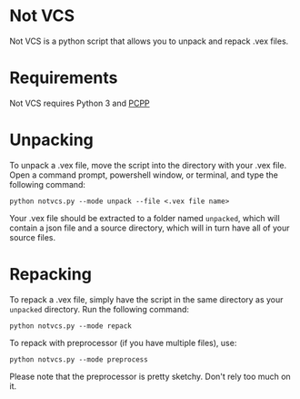# Not VCS

Not VCS is a python script that allows you to unpack and repack .vex files. 

# Requirements
Not VCS requires Python 3 and [PCPP](https://github.com/ned14/pcpp/)
# Unpacking
To unpack a .vex file, move the script into the directory with your .vex file.
Open a command prompt, powershell window, or terminal, and type the following command:

`python notvcs.py --mode unpack --file <.vex file name>`

Your .vex file should be extracted to a folder named `unpacked`, which will contain a json file and a source directory, which will in turn have all of your source files.

# Repacking
To repack a .vex file, simply have the script in the same directory as your `unpacked` directory. Run the following command:

`python notvcs.py --mode repack`

To repack with preprocessor (if you have multiple files), use:

`python notvcs.py --mode preprocess`

Please note that the preprocessor is pretty sketchy. Don't rely too much on it.
